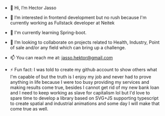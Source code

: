 - 👋 Hi, I’m Hector Jasso
- 👀 I’m interested in frontend development but no rush because I'm currently working as Fullstack developer at Neitek
- 🌱 I'm currently learning Spring-boot.
- 💞️ I’m looking to collaborate on projects related to Health, Industry, Point of sale and/or any field which can bring up a challenge. 
- 📫 You can reach me at: jasso.hektor@gmail.com

- ⚡ Fun fact: I was told to create my github account to show others what I'm capable of but the truth is I enjoy my job and never had to prove anything in life because I were too busy providing my services and making results come true, besides I cannot get rid of my new bank loan and I need to keep working as slave for capitalism lol but I'd love to spare time to develop a library based on SVG+JS supporting typescript to create spatial and industrial animations and some day I will make that come true as well.
